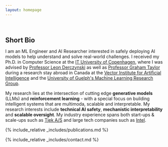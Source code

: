 ```yaml
---
layout: homepage
---
```


<h1 id="about-me"></h1>

<h2 style="margin: 60px 0px 10px;">Short Bio</h2>

I am an ML Engineer and AI Researcher interested in safely deploying AI models to help understand and solve real-world challenges. I received my Ph.D. in Computer Science at the [IT University of Copenhagen](https://en.itu.dk/Research/Departments/Computer-Science-Department), where I was advised by [Professor Leon Derczynski](https://www.linkedin.com/in/leon-derczynski/) as well as [Professor Graham Taylor](https://www.gwtaylor.ca/) during a research stay abroad in Canada at the [Vector Institute for Artificial Intelligence](https://vectorinstitute.ai/) and the [University of Guelph's Machine Learning Research Group](https://www.uoguelph.ca/ceps/).


My research lies at the intersection of cutting edge <b>generative models</b> (LLMs) and <b>reinforcement learning</b> - with a special focus on building intelligent systems that are multimoda, scalable and interpretable. My research interests include <b>technical AI safety</b>, <b>mechanistic interpretability</b> and <b>scalable oversight</b>. My industry experience spans both start-ups & scale-ups such as [Tjek A/S](https://tjek.com/) and large tech companies such as [Intel](https://www.intel.com/content/www/us/en/homepage.html).

{% include_relative _includes/publications.md %}

{% include_relative _includes/contact.md %}
